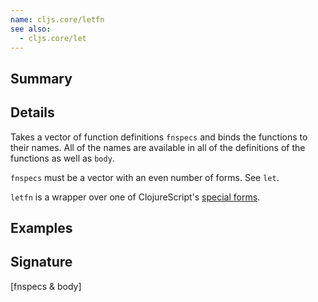 ```yaml
---
name: cljs.core/letfn
see also:
  - cljs.core/let
---
```


## Summary

## Details

Takes a vector of function definitions `fnspecs` and binds the functions to
their names. All of the names are available in all of the definitions of the
functions as well as `body`.

`fnspecs` must be a vector with an even number of forms. See `let`.

`letfn` is a wrapper over one of ClojureScript's [special forms].

[special forms]:http://clojure.org/special_forms

## Examples

## Signature
[fnspecs & body]
